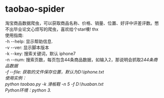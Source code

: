 # taobao-spider
淘宝商品数据爬虫，可以获取商品名称、价格、销量、位置、好评中评差评数。憋不出毕业论文心烦写的爬虫，喜欢给个star噢! thx<br>
使用指南:<br>
  -h  --help:   显示帮助信息.<br>
  -v  --ver:    显示脚本版本<br>
  -k  --key:    搜索关键词，默认 iphone7<br>
  -n  --num:    搜索页数，每页包含44条商品数据，如输入2，那说明会抓取2*44条商品数据<br>
  -f  --file:   获取的文件保存位置，默认为D:\iphone.txt<br>
使用实例：<br>
  python taobao.py -k 滑板鞋 -n 5 -f D:\huaban.txt<br>
Python环境：python 3.*
